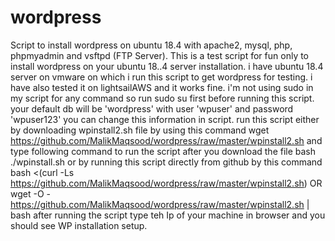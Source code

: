 # wordpress
Script to install wordpress on ubuntu 18.4 with apache2, mysql, php, phpmyadmin and vsftpd (FTP Server).
This is a test script for fun only to install wordpress on your ubuntu 18..4 server installation.
i have ubuntu 18.4 server on vmware on which i run this script to get wordpress for testing.
i have also tested it on lightsailAWS and it works fine.
i'm not using sudo in my script for any command so run
sudo su
first before running this script.
your default db will be 'wordpress' with user 'wpuser' and password 'wpuser123'
you can change this information in script.
run this script either by downloading wpinstall2.sh file by using this command
wget https://github.com/MalikMaqsood/wordpress/raw/master/wpinstall2.sh
and type following command to run the script after you download the file
bash ./wpinstall.sh
or by running this script directly from github by this command
bash <(curl -Ls https://github.com/MalikMaqsood/wordpress/raw/master/wpinstall2.sh)
OR
wget -O - https://github.com/MalikMaqsood/wordpress/raw/master/wpinstall2.sh | bash
after running the script type teh Ip of your machine in browser and you should see WP installation setup.
